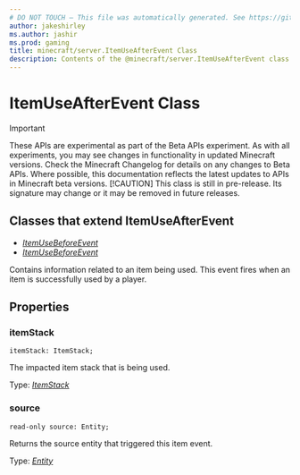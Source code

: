 ```yaml
---
# DO NOT TOUCH — This file was automatically generated. See https://github.com/mojang/minecraftapidocsgenerator to modify descriptions, examples, etc.
author: jakeshirley
ms.author: jashir
ms.prod: gaming
title: minecraft/server.ItemUseAfterEvent Class
description: Contents of the @minecraft/server.ItemUseAfterEvent class.
---
```

# ItemUseAfterEvent Class
>[!IMPORTANT]
>These APIs are experimental as part of the Beta APIs experiment. As with all experiments, you may see changes in functionality in updated Minecraft versions. Check the Minecraft Changelog for details on any changes to Beta APIs. Where possible, this documentation reflects the latest updates to APIs in Minecraft beta versions.
> [!CAUTION]
> This class is still in pre-release.  Its signature may change or it may be removed in future releases.

## Classes that extend ItemUseAfterEvent
- [*ItemUseBeforeEvent*](ItemUseBeforeEvent.md)
- [*ItemUseBeforeEvent*](ItemUseBeforeEvent.md)

Contains information related to an item being used. This event fires when an item is successfully used by a player.

## Properties

### **itemStack**
`itemStack: ItemStack;`

The impacted item stack that is being used.

Type: [*ItemStack*](ItemStack.md)

### **source**
`read-only source: Entity;`

Returns the source entity that triggered this item event.

Type: [*Entity*](Entity.md)
